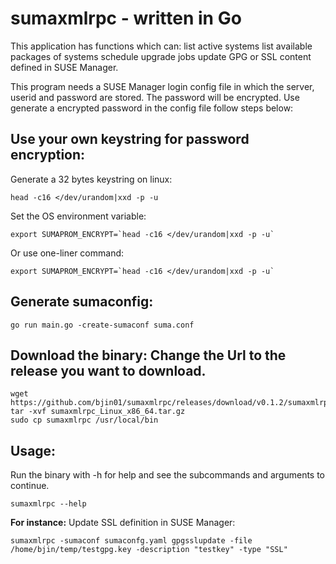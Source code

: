 # sumaxmlrpc - written in Go

This application has functions which can:
list active systems
list available packages of systems
schedule upgrade jobs
update GPG or SSL content defined in SUSE Manager.

This program needs a SUSE Manager login config file in which the server, userid and password are stored.
The password will be encrypted. Use generate a encrypted password in the config file follow steps below:

## Use your own keystring for password encryption:
Generate a 32 bytes keystring on linux:
```
head -c16 </dev/urandom|xxd -p -u
```
Set the OS environment variable:
```
export SUMAPROM_ENCRYPT=`head -c16 </dev/urandom|xxd -p -u`
```
Or use one-liner command:
```
export SUMAPROM_ENCRYPT=`head -c16 </dev/urandom|xxd -p -u`
```

## Generate sumaconfig:
```
go run main.go -create-sumaconf suma.conf
```

## Download the binary: Change the Url to the release you want to download.
```
wget https://github.com/bjin01/sumaxmlrpc/releases/download/v0.1.2/sumaxmlrpc_Linux_x86_64.tar.gz
tar -xvf sumaxmlrpc_Linux_x86_64.tar.gz
sudo cp sumaxmlrpc /usr/local/bin
```

## Usage:
Run the binary with -h for help and see the subcommands and arguments to continue.
```
sumaxmlrpc --help
```
__For instance:__
Update SSL definition in SUSE Manager:
```
sumaxmlrpc -sumaconf sumaconfg.yaml gpgsslupdate -file /home/bjin/temp/testgpg.key -description "testkey" -type "SSL"
```
